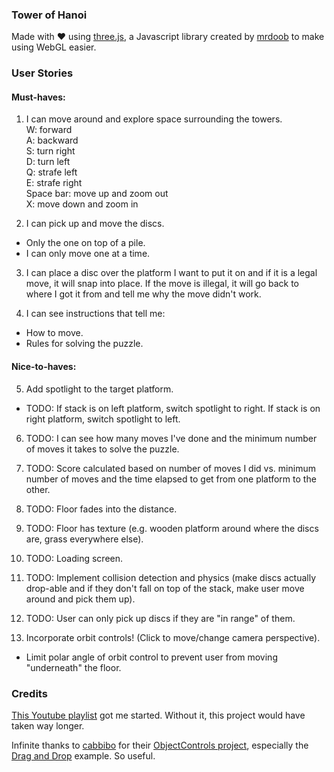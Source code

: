 ### Tower of Hanoi
Made with &hearts; using [three.js](https://threejs.org/), a Javascript library created by [mrdoob](https://github.com/mrdoob) to make using WebGL easier.

### User Stories
#### Must-haves:
1) I can move around and explore space surrounding the towers.  
  W: forward  
  A: backward  
  S: turn right  
  D: turn left  
  Q: strafe left  
  E: strafe right  
  Space bar: move up and zoom out  
  X: move down and zoom in  

2) I can pick up and move the discs.
  * Only the one on top of a pile.
  * I can only move one at a time.

3) I can place a disc over the platform I want to put it on and if it is a legal move, it will snap into place. If the move is illegal, it will go back to where I got it from and tell me why the move didn't work.

4) I can see instructions that tell me:
  * How to move.
  * Rules for solving the puzzle.

#### Nice-to-haves:

5) Add spotlight to the target platform.
  * TODO: If stack is on left platform, switch spotlight to right. If stack is on right platform, switch spotlight to left.

6) TODO: I can see how many moves I've done and the minimum number of moves it takes to solve the puzzle.

7) TODO: Score calculated based on number of moves I did vs. minimum number of moves and the time elapsed to get from one platform to the other.

8) TODO: Floor fades into the distance.

9) TODO: Floor has texture (e.g. wooden platform around where the discs are, grass everywhere else).

10) TODO: Loading screen.

11) TODO: Implement collision detection and physics (make discs actually drop-able and if they don't fall on top of the stack, make user move around and pick them up).

12) TODO: User can only pick up discs if they are "in range" of them.

13) Incorporate orbit controls! (Click to move/change camera perspective).
  * Limit polar angle of orbit control to prevent user from moving "underneath" the floor. 

### Credits

[This Youtube playlist](https://www.youtube.com/playlist?list=PLCTVwBLCNozSGfxhCIiEH26tbJrQ2_Bw3) got me started. Without it, this project would have taken way longer.

Infinite thanks to [cabbibo](https://github.com/cabbibo) for their [ObjectControls project](https://github.com/cabbibo/ObjectControls), especially the [Drag and Drop](https://github.com/cabbibo/ObjectControls/blob/master/examples/drag.html) example. So useful.
